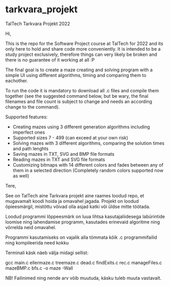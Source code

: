 # tarkvara_projekt
TalTech Tarkvara Projekt 2022

Hi,

This is the repo for the Software Project course at TalTech for 2022 and its only here to hold and share code more conveniently.
It is intended to be a study project exclusively, therefore things can very likely be broken and there is no guarantee of it working at all :P

The final goal is to create a maze creating and solving program with a simple UI using different algorithms, timing and comparing them to eachother.

To run the code it is mandatory to download all .c files and compile them together (see the suggested command below, but be wary, the final filenames 
and file count is subject to change and needs an according change to the command).

Supported features:
  * Creating mazes using 3 different generation algorithms including imperfect ones
  * Supported sizes 7 - 499 (can exceed at your own risk)
  * Solving mazes with 3 different algorithms, comparing the solution times and path lenghts
  * Saving mazes in TXT, SVG and BMP file formats
  * Reading mazes in TXT and SVG file formats
  * Customizing bitmaps with 14 different colors and fades between any of them in a selected direction (Completely random colors supported now as well)

Tere,

See on TalTech aine Tarkvara projekt aine raames loodud repo, et mugavamalt koodi hoida ja omavahel jagada.
Projekt on loodud õpieesmärgil, mistõttu võivad olla asjad katki või üldse mitte töötada.

Loodud programmi lõppeesmärk on luua lihtsa kasutajaliidesega labürintide loomise ning lahendamise programm, kasutades
erinevaid algoritme ning võrrelda neid omavahel.

Programmi kasutamiseks on vajalik alla tõmmata kõik .c programmifailid ning kompileerida need kokku

Terminali käsk näeb välja midagi sellist:

gcc main.c ellermaze.c treemaze.c dead.c findExits.c rec.c manageFiles.c mazeBMP.c bfs.c -o maze -Wall
 
NB! Failinimed ning nende arv võib muutuda, käsku tuleb muuta vastavalt.
